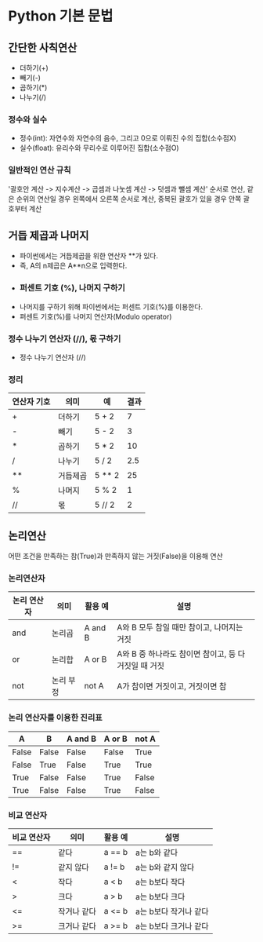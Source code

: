 # Python 기본 문법
## 간단한 사칙연산
- 더하기(+)
- 빼기(-)
- 곱하기(*)
- 나누기(/)

### 정수와 실수
- 정수(int): 자연수와 자연수의 음수, 그리고 0으로 이뤄진 수의 집합(소수점X)
- 실수(float): 유리수와 무리수로 이루어진 집합(소수점O)
### 일반적인 연산 규칙
'괄호안 계산 -> 지수계산 -> 곱셈과 나눗셈 계산 -> 덧셈과 뺄셈 계산' 순서로 연산, 같은 순위의 연산일 경우 왼쪽에서 오른쪽 순서로 계산, 중복된 괄호가 있을 경우 안쪽 괄호부터 계산
## 거듭 제곱과 나머지
- 파이썬에서는 거듭제곱을 위한 연산자 **가 있다.
- 즉, A의 n제곱은 A**n으로 입력한다.
- ###  퍼센트 기호 (%), 나머지 구하기
- 나머지를 구하기 위해 파이썬에서는 퍼센트 기호(%)를 이용한다.
- 퍼센트 기호(%)를 나머지 연산자(Modulo operator)
### 정수 나누기 연산자 (//), 몫 구하기
- 정수 나누기 연산자 (//)
### 정리
|연산자 기호|의미|예|결과|
|---|---|---|---|
|+|더하기|5 + 2|7
|-|빼기|5 - 2|3
|*|곱하기|5 * 2|10
|/|나누기|5 / 2|2.5
|**|거듭제곱|5 ** 2|25
|%|나머지|5 % 2|1
|//|몫|5 // 2|2

## 논리연산
어떤 조건을 만족하는 참(True)과 만족하지 않는 거짓(False)을 이용해 연산
### 논리연산자
|논리 연산자|의미|활용 예|설명|
|---|---|---|---|
|and|논리곱|A and B|A와 B 모두 참일 때만 참이고, 나머지는 거짓
|or|논리합|A or B|A와 B 중 하나라도 참이면 참이고, 둥 다 거짓일 때 거짓
|not|논리 부정|not A|A가 참이면 거짓이고, 거짓이면 참

### 논리 연산자를 이용한 진리표
|A|B|A and B|A or B|not A|
|---|---|---|---|---|
|False|False|False|False|True
|False|True|False|True|True
|True|False|False|True|False
|True|False|False|True|False

### 비교 연산자
|비교 연산자|의미|활용 예|설명|
|---|---|---|---|
|==|같다|a == b|a는 b와 같다
|!=|같지 않다|a != b |a는 b와 같지 않다
|<|작다|a < b|a는 b보다 작다
|>|크다|a > b|a는 b보다 크다
|<=|작거나 같다|a <= b|a는 b보다 작거나 같다
|>=|크거나 같다|a >= b|a는 b보다 크거나 같다
